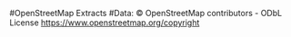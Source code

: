 #OpenStreetMap Extracts
#Data: © OpenStreetMap contributors - ODbL License https://www.openstreetmap.org/copyright

